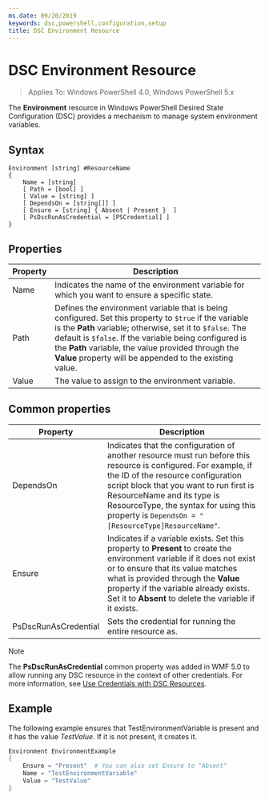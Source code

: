 ```yaml
---
ms.date: 09/20/2019
keywords: dsc,powershell,configuration,setup
title: DSC Environment Resource
---
```

# DSC Environment Resource

> Applies To: Windows PowerShell 4.0, Windows PowerShell 5.x

The **Environment** resource in Windows PowerShell Desired State Configuration (DSC) provides a
mechanism to manage system environment variables.

## Syntax

```Syntax
Environment [string] #ResourceName
{
    Name = [string]
    [ Path = [bool] ]
    [ Value = [string] ]
    [ DependsOn = [string[]] ]
    [ Ensure = [string] { Absent | Present }  ]
    [ PsDscRunAsCredential = [PSCredential] ]
}
```

## Properties

|Property |Description |
|---|---|
|Name |Indicates the name of the environment variable for which you want to ensure a specific state. |
|Path |Defines the environment variable that is being configured. Set this property to `$true` if the variable is the **Path** variable; otherwise, set it to `$false`. The default is `$false`. If the variable being configured is the **Path** variable, the value provided through the **Value** property will be appended to the existing value. |
|Value |The value to assign to the environment variable. |

## Common properties

|Property |Description |
|---|---|
|DependsOn |Indicates that the configuration of another resource must run before this resource is configured. For example, if the ID of the resource configuration script block that you want to run first is ResourceName and its type is ResourceType, the syntax for using this property is `DependsOn = "[ResourceType]ResourceName"`. |
|Ensure |Indicates if a variable exists. Set this property to **Present** to create the environment variable if it does not exist or to ensure that its value matches what is provided through the **Value** property if the variable already exists. Set it to **Absent** to delete the variable if it exists. |
|PsDscRunAsCredential |Sets the credential for running the entire resource as. |

> [!NOTE]
> The **PsDscRunAsCredential** common property was added in WMF 5.0 to allow running any DSC
> resource in the context of other credentials. For more information, see [Use Credentials with DSC Resources](../../../configurations/runasuser.md).

## Example

The following example ensures that TestEnvironmentVariable is present and it has the value
_TestValue_. If it is not present, it creates it.

```powershell
Environment EnvironmentExample
{
    Ensure = "Present"  # You can also set Ensure to "Absent"
    Name = "TestEnvironmentVariable"
    Value = "TestValue"
}
```